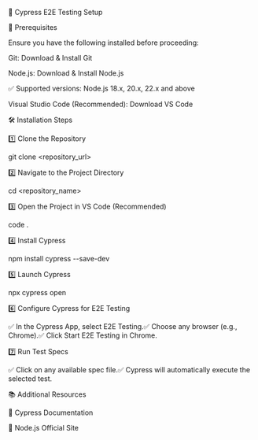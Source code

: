 🚀 Cypress E2E Testing Setup

📌 Prerequisites

Ensure you have the following installed before proceeding:

Git: Download & Install Git

Node.js: Download & Install Node.js

✅ Supported versions: Node.js 18.x, 20.x, 22.x and above

Visual Studio Code (Recommended): Download VS Code

🛠 Installation Steps

1️⃣ Clone the Repository

 git clone <repository_url>

2️⃣ Navigate to the Project Directory

 cd <repository_name>

3️⃣ Open the Project in VS Code (Recommended)

 code .

4️⃣ Install Cypress

 npm install cypress --save-dev

5️⃣ Launch Cypress

 npx cypress open

6️⃣ Configure Cypress for E2E Testing

✅ In the Cypress App, select E2E Testing.✅ Choose any browser (e.g., Chrome).✅ Click Start E2E Testing in Chrome.

7️⃣ Run Test Specs

✅ Click on any available spec file.✅ Cypress will automatically execute the selected test.

📚 Additional Resources

📖 Cypress Documentation

📖 Node.js Official Site